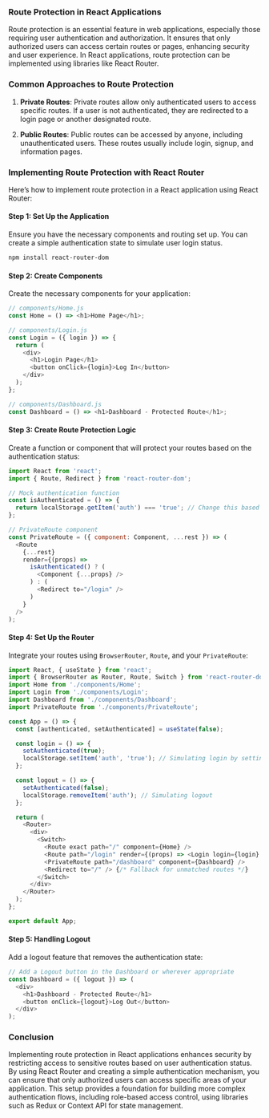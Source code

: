 ### Route Protection in React Applications

Route protection is an essential feature in web applications, especially those requiring user authentication and authorization. It ensures that only authorized users can access certain routes or pages, enhancing security and user experience. In React applications, route protection can be implemented using libraries like React Router.

### Common Approaches to Route Protection

1. **Private Routes**:
   Private routes allow only authenticated users to access specific routes. If a user is not authenticated, they are redirected to a login page or another designated route.

2. **Public Routes**:
   Public routes can be accessed by anyone, including unauthenticated users. These routes usually include login, signup, and information pages.

### Implementing Route Protection with React Router

Here’s how to implement route protection in a React application using React Router:

#### Step 1: Set Up the Application

Ensure you have the necessary components and routing set up. You can create a simple authentication state to simulate user login status.

```bash
npm install react-router-dom
```

#### Step 2: Create Components

Create the necessary components for your application:

```javascript
// components/Home.js
const Home = () => <h1>Home Page</h1>;

// components/Login.js
const Login = ({ login }) => {
  return (
    <div>
      <h1>Login Page</h1>
      <button onClick={login}>Log In</button>
    </div>
  );
};

// components/Dashboard.js
const Dashboard = () => <h1>Dashboard - Protected Route</h1>;
```

#### Step 3: Create Route Protection Logic

Create a function or component that will protect your routes based on the authentication status:

```javascript
import React from 'react';
import { Route, Redirect } from 'react-router-dom';

// Mock authentication function
const isAuthenticated = () => {
  return localStorage.getItem('auth') === 'true'; // Change this based on your auth logic
};

// PrivateRoute component
const PrivateRoute = ({ component: Component, ...rest }) => (
  <Route
    {...rest}
    render={(props) =>
      isAuthenticated() ? (
        <Component {...props} />
      ) : (
        <Redirect to="/login" />
      )
    }
  />
);
```

#### Step 4: Set Up the Router

Integrate your routes using `BrowserRouter`, `Route`, and your `PrivateRoute`:

```javascript
import React, { useState } from 'react';
import { BrowserRouter as Router, Route, Switch } from 'react-router-dom';
import Home from './components/Home';
import Login from './components/Login';
import Dashboard from './components/Dashboard';
import PrivateRoute from './components/PrivateRoute';

const App = () => {
  const [authenticated, setAuthenticated] = useState(false);

  const login = () => {
    setAuthenticated(true);
    localStorage.setItem('auth', 'true'); // Simulating login by setting auth
  };

  const logout = () => {
    setAuthenticated(false);
    localStorage.removeItem('auth'); // Simulating logout
  };

  return (
    <Router>
      <div>
        <Switch>
          <Route exact path="/" component={Home} />
          <Route path="/login" render={(props) => <Login login={login} {...props} />} />
          <PrivateRoute path="/dashboard" component={Dashboard} />
          <Redirect to="/" /> {/* Fallback for unmatched routes */}
        </Switch>
      </div>
    </Router>
  );
};

export default App;
```

#### Step 5: Handling Logout

Add a logout feature that removes the authentication state:

```javascript
// Add a Logout button in the Dashboard or wherever appropriate
const Dashboard = ({ logout }) => (
  <div>
    <h1>Dashboard - Protected Route</h1>
    <button onClick={logout}>Log Out</button>
  </div>
);
```

### Conclusion

Implementing route protection in React applications enhances security by restricting access to sensitive routes based on user authentication status. By using React Router and creating a simple authentication mechanism, you can ensure that only authorized users can access specific areas of your application. This setup provides a foundation for building more complex authentication flows, including role-based access control, using libraries such as Redux or Context API for state management.
